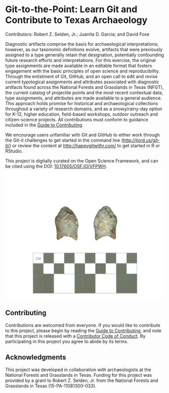 # Git-to-the-Point: Learn Git and Contribute to Texas Archaeology

Contributors: Robert Z. Selden, Jr.; Juanita D. Garcia; and David Foxe

Diagnostic artifacts comprise the basis for archaeological interpretations; however, as our taxonomic definitions evolve, artifacts that were previously assigned to a type generally retain that designation, potentially confounding future research efforts and interpretations. For this exercise, the original type assignments are made available in an editable format that fosters engagement with the basic principles of open science and reproducibility. Through the enlistment of Git, GitHub, and an open call to edit and revise current typological assignments and attributes associated with diagnostic artifacts found across the National Forests and Grasslands in Texas (NFGT), the current catalog of projectile points and the most recent contextual data, type assignments, and attributes are made available to a general audience. This approach holds promise for historical and archaeological collections throughout a variety of research domains, and as a snowy/rainy-day option for K-12, higher education, field-based workshops, outdoor outreach and citizen-science projects. All contributions must conform to guidance included in the [Guide to Contributing](CONTRIBUTING.md).

We encourage users unfamiliar with Git and GitHub to either work through the Git-it challenges to get started in the command line (http://jlord.us/git-it/) or review the content at http://happygitwithr.com/ to get started in R or RStudio.

This project is digitally curated on the Open Science Framework, and can be cited using the DOI: [10.17605/OSF.IO/VFPWH](https://osf.io/vfpwh/).
![](img/41HO54-Point2.png)

## Contributing

Contributions are welcomed from everyone. If you would like to contribute to this project, please begin by reading the [Guide to Contributing](CONTRIBUTING.md), and note that this project is released with a [Contributor Code of Conduct](CONDUCT.md). By participating in this project you agree to abide by its terms.

## Acknowledgments

This project was developed in collaboration with archaeologists at the National Forests and Grasslands in Texas. Funding for this project was provided by a grant to Robert Z. Selden, Jr. from the National Forests and Grasslands in Texas (15-PA-11081300-033).
